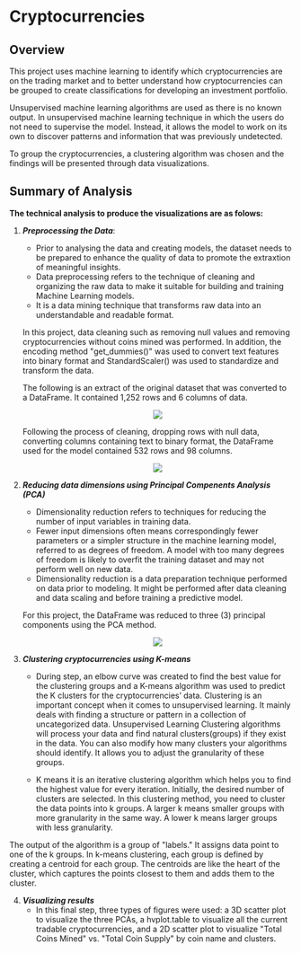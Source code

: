 # Cryptocurrencies

## Overview

This project uses machine learning to identify which cryptocurrencies are on the trading market and to better understand how cryptocurrencies can be grouped to create classifications for developing an investment portfolio. 

Unsupervised machine learning algorithms are used as there is no known output. In unsupervised machine learning technique in which the users do not need to supervise the model. Instead, it allows the model to work on its own to discover patterns and information that was previously undetected. 

To group the cryptocurrencies, a clustering algorithm was chosen and the findings will be presented through data visualizations. 

## Summary of Analysis

**The technical analysis to produce the visualizations are as folows:**

1.  ***Preprocessing the Data***: 
    
    -  Prior to analysing the data and creating models, the dataset needs to be prepared to enhance the quality of data to promote the extraxtion of meaningful insights.
    -  Data preprocessing refers to the technique of cleaning and organizing the raw data to make it suitable for building and training Machine Learning models. 
    -  It is a data mining technique that transforms raw data into an understandable and readable format. 
    
    In this project, data cleaning such as removing null values and removing cryptocurrencies without coins mined was performed. In addition, the encoding method "get_dummies()"       was used to convert text features into binary format and StandardScaler() was used to standardize and transform the data.
    
    The following is an extract of the original dataset that was converted to a DataFrame. It contained 1,252 rows and 6 columns of data.
    
    <p align="center">
    <image src= "https://user-images.githubusercontent.com/82583576/131057477-27e7784a-8a3b-4061-9fac-d63ce562940b.png"
    </p>

    
    Following the process of cleaning, dropping rows with null data, converting columns containing text to binary format, the DataFrame used for the model contained 532 rows and 98 columns.
    
    <p align="center">
    <image src= "https://user-images.githubusercontent.com/82583576/131057974-1d374e99-f46c-42bf-8ef4-5b178dd18421.png"
    </p>
                 
      
        
2.  ***Reducing data dimensions using Principal Compenents Analysis (PCA)***
        
    - Dimensionality reduction refers to techniques for reducing the number of input variables in training data.
    - Fewer input dimensions often means correspondingly fewer parameters or a simpler structure in the machine learning model, referred to as degrees of freedom. A model with too many degrees of freedom is likely to overfit the training dataset and may not perform well on new data.
    - Dimensionality reduction is a data preparation technique performed on data prior to modeling. It might be performed after data cleaning and data scaling and before training a predictive model.
             
    For this project, the DataFrame was reduced to three (3) principal components using the PCA method.
        
    <p align="center">    
    <image src="https://user-images.githubusercontent.com/82583576/131058631-5dbd6d87-af37-4f08-855d-f1978a1efcdc.png"
    </p>
        
3.  ***Clustering cryptocurrencies using K-means***
    - During step, an elbow curve was created to find the best value for the clustering groups and a K-means algorithm was used to predict the K clusters for the cryptocurrencies’ data. Clustering is an important concept when it comes to unsupervised learning. It mainly deals with finding a structure or pattern in a collection of uncategorized data. Unsupervised Learning Clustering algorithms will process your data and find natural clusters(groups) if they exist in the data. You can also modify how many clusters your algorithms should identify. It allows you to adjust the granularity of these groups.

    -   K means it is an iterative clustering algorithm which helps you to find the highest value for every iteration. Initially, the desired number of clusters are selected. In this clustering method, you need to cluster the data points into k groups. A larger k means smaller groups with more granularity in the same way. A lower k means larger groups with less granularity.

The output of the algorithm is a group of "labels." It assigns data point to one of the k groups. In k-means clustering, each group is defined by creating a centroid for each group. The centroids are like the heart of the cluster, which captures the points closest to them and adds them to the cluster.

4. ***Visualizing results***
    - In this final step, three types of figures were used: a 3D scatter plot to visualize the three PCAs, a hvplot.table to visualize all the current tradable cryptocurrencies, and a 2D scatter plot to visualize "Total Coins Mined" vs. "Total Coin Supply" by coin name and clusters.
